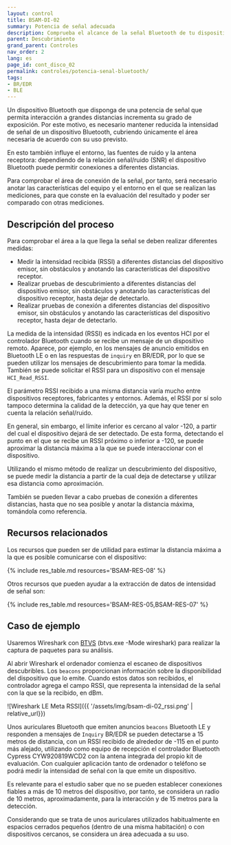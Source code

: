 ```yaml
---
layout: control
title: BSAM-DI-02
summary: Potencia de señal adecuada
description: Comprueba el alcance de la señal Bluetooth de tu dispositivo. Es importante para reducir la superficie de ataque y evitar que un atacante pueda acceder a él desde una distancia mayor a la necesaria.
parent: Descubrimiento
grand_parent: Controles
nav_order: 2
lang: es
page_id: cont_disco_02
permalink: controles/potencia-senal-bluetooth/
tags:
- BR/EDR
- BLE
---
```



Un dispositivo Bluetooth que disponga de una potencia de señal que permita interacción a grandes distancias incrementa su grado de exposición. Por este motivo, es necesario mantener reducida la intensidad de señal de un dispositivo Bluetooth, cubriendo únicamente el área necesaria de acuerdo con su uso previsto.

En esto también influye el entorno, las fuentes de ruido y la antena receptora: dependiendo de la relación señal/ruido (SNR) el dispositivo Bluetooth puede permitir conexiones a diferentes distancias.

Para comprobar el área de conexión de la señal, por tanto, será necesario anotar las características del equipo y el entorno en el que se realizan las mediciones, para que conste en la evaluación del resultado y poder ser comparado con otras mediciones.

## Descripción del proceso

Para comprobar el área a la que llega la señal se deben realizar diferentes medidas:
* Medir la intensidad recibida (RSSI) a diferentes distancias del dispositivo emisor, sin obstáculos y anotando las características del dispositivo receptor.
* Realizar pruebas de descubrimiento a diferentes distancias del dispositivo emisor, sin obstáculos y anotando las características del dispositivo receptor, hasta dejar de detectarlo.
* Realizar pruebas de conexión a diferentes distancias del dispositivo emisor, sin obstáculos y anotando las características del dispositivo receptor, hasta dejar de detectarlo.

La medida de la intensidad (RSSI) es indicada en los eventos HCI por el controlador Bluetooth cuando se recibe un mensaje de un dispositivo remoto. Aparece, por ejemplo, en los mensajes de anuncio emitidos en Bluetooth LE o en las respuestas de `inquiry` en BR/EDR, por lo que se pueden utilizar los mensajes de descubrimiento para tomar la medida. También se puede solicitar el RSSI para un dispositivo con el mensaje `HCI_Read_RSSI`.

El parámetro RSSI recibido a una misma distancia varía mucho entre dispositivos receptores, fabricantes y entornos. Además, el RSSI por sí solo tampoco determina la calidad de la detección, ya que hay que tener en cuenta la relación señal/ruido.

En general, sin embargo, el límite inferior es cercano al valor -120, a partir del cual el dispositivo dejará de ser detectado. De esta forma, detectando el punto en el que se recibe un RSSI próximo o inferior a -120, se puede aproximar la distancia máxima a la que se puede interaccionar con el dispositivo.

Utilizando el mismo método de realizar un descubrimiento del dispositivo, se puede medir la distancia a partir de la cual deja de detectarse y utilizar esa distancia como aproximación.

También se pueden llevar a cabo pruebas de conexión a diferentes distancias, hasta que no sea posible y anotar la distancia máxima, tomándola como referencia.

## Recursos relacionados

Los recursos que pueden ser de utilidad para estimar la distancia máxima a la que es posible comunicarse con el dispositivo:

{% include res_table.md resources='BSAM-RES-08' %}

Otros recursos que pueden ayudar a la extracción de datos de intensidad de señal son:

{% include res_table.md resources='BSAM-RES-05,BSAM-RES-07' %}

## Caso de ejemplo

Usaremos Wireshark con [BTVS](https://learn.microsoft.com/es-es/windows-hardware/drivers/bluetooth/testing-btp-tools-btvs) (btvs.exe -Mode wireshark) para realizar la captura de paquetes para su análisis. 

Al abrir Wireshark el ordenador comienza el escaneo de dispositivos descubribles. Los `beacons` proporcionan información sobre la disponibilidad del dispositivo que lo emite. Cuando estos datos son recibidos, el controlador agrega el campo RSSI, que representa la intensidad de la señal con la que se la recibido, en dBm.

![Wireshark LE Meta RSSI]({{ '/assets/img/bsam-di-02_rssi.png' | relative_url}})

Unos auriculares Bluetooth que emiten anuncios `beacons` Bluetooth LE y responden a mensajes de `Inquiry` BR/EDR se pueden detectarse a 15 metros de distancia, con un RSSI recibido de alrededor de -115 en el punto más alejado, utilizando como equipo de recepción el controlador Bluetooth Cypress CYW920819WCD2 con la antena integrada del propio kit de evaluación.
Con cualquier aplicación tanto de ordenador o teléfono se podrá medir la intensidad de señal con la que emite un dispositivo.

Es relevante para el estudio saber que no se pueden establecer conexiones fiables a más de 10 metros del dispositivo, por tanto, se considera un radio de 10 metros, aproximadamente, para la interacción y de 15 metros para la detección.

Considerando que se trata de unos auriculares utilizados habitualmente en espacios cerrados pequeños (dentro de una misma habitación) o con dispositivos cercanos, se considera un área adecuada a su uso.
